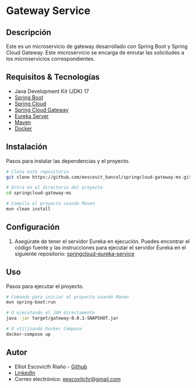 # Gateway Service

## Descripción
Este es un microservicio de gateway desarrollado con Spring Boot y Spring Cloud Gateway.
Este microservicio se encarga de enrutar las solicitudes a los microservicios correspondientes.



## Requisitos & Tecnologías
- Java Development Kit (JDK) 17
- [Spring Boot](https://spring.io/projects/spring-boot)
- [Spring Cloud](https://spring.io/projects/spring-cloud)
- [Spring Cloud Gateway](https://spring.io/projects/spring-cloud-gateway)
- [Eureka Server](https://cloud.spring.io/spring-cloud-netflix/multi/multi_spring-cloud-eureka-server.html)
- [Maven](https://maven.apache.org/)
- [Docker](https://www.docker.com/)

## Instalación
Pasos para instalar las dependencias y el proyecto.

```bash
# Clona este repositorio
git clone https://github.com/eescovit_bancol/springcloud-gateway-ms.git

# Entra en el directorio del proyecto
cd springcloud-gateway-ms

# Compila el proyecto usando Maven
mvn clean install

```

## Configuración
1. Asegúrate de tener el servidor Eureka en ejecución.
   Puedes encontrar el código fuente y las instrucciones para ejecutar el servidor
   Eureka en el siguiente repositorio: [springcloud-eureka-service](https://github.com/dev-elliotesco/springcloud-eureka-service)

## Uso
Pasos para ejecutar el proyecto.

```bash
# Comando para iniciar el proyecto usando Maven
mvn spring-boot:run
```

```bash
# O ejecutando el JAR directamente
java -jar target/gateway-0.0.1-SNAPSHOT.jar
```

```bash
# O utilizando Docker Compose
docker-compose up
```

## Autor
- Elliot Escovicth Riaño - [Github](https://github.com/dev-elliotesco)
- [LinkedIn](https://https://www.linkedin.com/in/elliot-escovitch-580007205/)
- Correo electrónico: eescovitchr@gmail.com